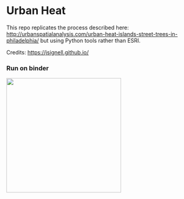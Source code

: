 # Urban Heat

This repo replicates the process described here: http://urbanspatialanalysis.com/urban-heat-islands-street-trees-in-philadelphia/ but using Python tools rather than ESRI.

Credits:
https://jsignell.github.io/

### Run on binder

<a href=https://mybinder.org/v2/gh/objectspace/UrbanHeat/master ><img src=https://mybinder.org/badge_logo.svg width=300/></a>
